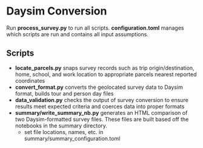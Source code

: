 # Daysim Conversion 
Run **process_survey.py** to run all scripts. **configuration.toml** manages which scripts are run and contains all input assumptions.

## Scripts
- **locate_parcels.py** snaps survey records such as trip origin/destination, home, school, and work location to appropriate parcels nearest reported coordinates 
- **convert_format.py** converts the geolocated survey data to Daysim format, builds tour and person day files
- **data_validation.py** checks the output of survey conversion to ensure results meet expected criteria and coerces data into proper formats
- **summary/write_summary_nb.py** generates an HTML comparison of two Daysim-formatted survey files. These files are built based off the notebooks in the summary directory.
    - set file locations, names, etc. in summary/summary_configuration.toml   

